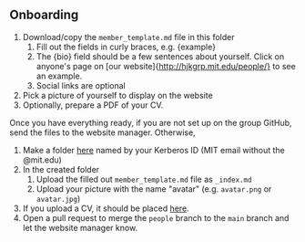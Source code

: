 ## Onboarding
1. Download/copy the `member_template.md` file in this folder
    1. Fill out the fields in curly braces, e.g. {example}
    2. The {bio} field should be a few sentences about yourself. Click on anyone's page on [our website]{http://hjkgrp.mit.edu/people/} to see an example.
    3. Social links are optional
2. Pick a picture of yourself to display on the website
3. Optionally, prepare a PDF of your CV.

Once you have everything ready, if you are not set up on the group GitHub, send the files to the website manager.
Otherwise,
1. Make a folder [here](../people/content/authors) named by your Kerberos ID (MIT email without the @mit.edu)
2. In the created folder
    1. Upload the filled out `member_template.md` file as `_index.md`
    2. Upload your picture with the name "avatar" (e.g. `avatar.png` or `avatar.jpg`)
3. If you upload a CV, it should be placed [here](../people/static/files).
4. Open a pull request to merge the `people` branch to the `main` branch and let the website manager know.
